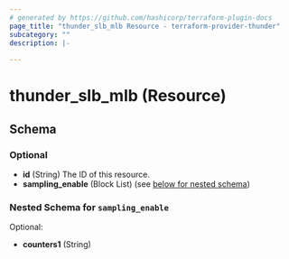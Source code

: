 ```yaml
---
# generated by https://github.com/hashicorp/terraform-plugin-docs
page_title: "thunder_slb_mlb Resource - terraform-provider-thunder"
subcategory: ""
description: |-
  
---
```


# thunder_slb_mlb (Resource)





<!-- schema generated by tfplugindocs -->
## Schema

### Optional

- **id** (String) The ID of this resource.
- **sampling_enable** (Block List) (see [below for nested schema](#nestedblock--sampling_enable))

<a id="nestedblock--sampling_enable"></a>
### Nested Schema for `sampling_enable`

Optional:

- **counters1** (String)


